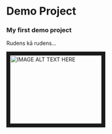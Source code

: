 # Demo Project
### My first demo project

Rudens kā rudens...

<a href="https://www.youtube.com/watch?v=CEDE1NS_Vxo" target="_blank"><img src="
        demo/bilde1.jpg" 
alt="IMAGE ALT TEXT HERE" width="240" height="180" border="10" /></a>

